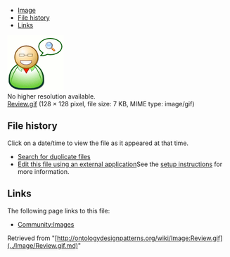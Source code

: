 * [Image](../Image/Review.gif.md#file)
* [File history](../Image/Review.gif.md#filehistory)
* [Links](../Image/Review.gif.md#filelinks)

[![Image:Review.gif](../images/c/ce/Review.gif)](../images/c/ce/Review.gif)  
No higher resolution available.  
[Review.gif](../images/c/ce/Review.gif)‎ (128 × 128 pixel, file size: 7 KB, MIME type: image/gif)

## File history

Click on a date/time to view the file as it appeared at that time.



  
* [Search for duplicate files](http://ontologydesignpatterns.org/wiki/Special:FileDuplicateSearch/Review.gif "Special:FileDuplicateSearch/Review.gif")
* [Edit this file using an external application](http://ontologydesignpatterns.org/wiki/index.php?title=Image:Review.gif&action=edit&externaledit=true&mode=file "Image:Review.gif")See the [setup instructions](http://www.mediawiki.org/wiki/Manual:External_editors "http://www.mediawiki.org/wiki/Manual:External_editors") for more information.

## Links



The following page links to this file:


* [Community:Images](../Community/Images.md "Community:Images")


Retrieved from "[http://ontologydesignpatterns.org/wiki/Image:Review.gif](../Image/Review.gif.md)"